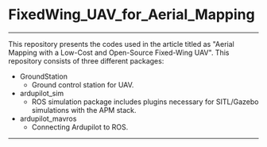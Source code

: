 #  FixedWing_UAV_for_Aerial_Mapping
---

This repository presents the codes used in the article titled as "Aerial Mapping with a Low-Cost and Open-Source Fixed-Wing UAV".
This repository consists of three different packages:

* GroundStation
    * Ground control station for UAV.
* ardupilot_sim
    *  ROS simulation package includes plugins necessary for SITL/Gazebo simulations with the APM stack.
* ardupilot_mavros
    * Connecting Ardupilot to ROS.
----
